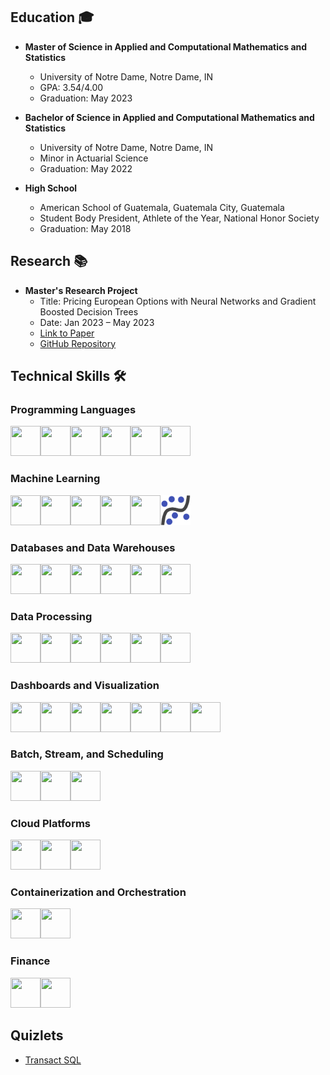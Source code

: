## Education 🎓

- **Master of Science in Applied and Computational Mathematics and Statistics**
  - University of Notre Dame, Notre Dame, IN
  - GPA: 3.54/4.00
  - Graduation: May 2023

- **Bachelor of Science in Applied and Computational Mathematics and Statistics**
  - University of Notre Dame, Notre Dame, IN
  - Minor in Actuarial Science
  - Graduation: May 2022

- **High School**
  - American School of Guatemala, Guatemala City, Guatemala
  - Student Body President, Athlete of the Year, National Honor Society
  - Graduation: May 2018

## Research 📚

- **Master's Research Project**
  - Title: Pricing European Options with Neural Networks and Gradient Boosted Decision Trees
  - Date: Jan 2023 – May 2023
  - [Link to Paper](https://arxiv.org/abs/2307.00476)
  - [GitHub Repository](https://github.com/juan-esteban-berger/Options_Pricing_AutoML_TensorFlow_XGBoost)

## Technical Skills 🛠️

### Programming Languages
<img src="https://img.icons8.com/color/48/000000/python.png" width="48" height="48"><img src="https://www.r-project.org/logo/Rlogo.svg" width="48" height="48"><img src="https://img.icons8.com/color/48/000000/c-plus-plus-logo.png" width="48" height="48"><img src="https://img.icons8.com/color/48/000000/sql.png" width="48" height="48"><img src="https://img.icons8.com/color/48/000000/java-coffee-cup-logo.png" width="48" height="48"><img src="https://upload.wikimedia.org/wikipedia/commons/thumb/4/4b/Bash_Logo_Colored.svg/2048px-Bash_Logo_Colored.svg.png" width="48" height="48">

### Machine Learning
<img src="https://img.icons8.com/color/48/000000/tensorflow.png" width="48" height="48"><img src="https://commons.wikimedia.org/wiki/File:Keras_logo.svg" width="48" height="48"><img src="https://upload.wikimedia.org/wikipedia/commons/9/96/Pytorch_logo.png" width="48" height="48"><img src="https://upload.wikimedia.org/wikipedia/commons/6/69/XGBoost_logo.png" width="48" height="48"><img src="https://upload.wikimedia.org/wikipedia/commons/0/05/Scikit_learn_logo_small.svg" width="48" height="48"><img src="https://github.com/statsmodels/statsmodels/blob/main/docs/source/images/statsmodels-logo-v2-no-text.svg" width="48" height="48">

### Databases and Data Warehouses
<img src="https://img.icons8.com/color/48/000000/mongodb.png" width="48" height="48"><img src="https://img.icons8.com/color/48/000000/microsoft-sql-server.png" width="48" height="48"><img src="https://img.icons8.com/color/48/000000/mysql-logo.png" width="48" height="48"><img src="https://img.icons8.com/color/48/000000/google-bigquery.png" width="48" height="48"><img src="https://img.icons8.com/color/48/000000/amazon-redshift.png" width="48" height="48"><img src="https://img.icons8.com/office/48/000000/azure-synapse-analytics.png" width="48" height="48">

### Data Processing
<img src="https://img.icons8.com/color/48/000000/pandas.png" width="48" height="48"><img src="https://img.icons8.com/color/48/000000/numpy.png" width="48" height="48"><img src="https://img.icons8.com/color/48/000000/apache-spark.png" width="48" height="48"><img src="https://img.icons8.com/dusk/48/000000/dask.png" width="48" height="48"><img src="https://img.icons8.com/color/48/000000/hadoop.png" width="48" height="48"><img src="https://img.icons8.com/color/48/000000/alteryx.png" width="48" height="48">

### Dashboards and Visualization
<img src="https://img.icons8.com/color/48/000000/power-bi.png" width="48" height="48"><img src="https://img.icons8.com/color/48/000000/tableau-software.png" width="48" height="48"><img src="https://img.icons8.com/dusk/48/000000/looker.png" width="48" height="48"><img src="https://img.icons8.com/color/48/000000/matplotlib.png" width="48" height="48"><img src="https://img.icons8.com/color/48/000000/seaborn.png" width="48" height="48"><img src="https://img.icons8.com/office/48/000000/plotly.png" width="48" height="48"><img src="https://img.icons8.com/color/48/000000/dash.png" width="48" height="48">

### Batch, Stream, and Scheduling
<img src="https://img.icons8.com/ultraviolet/48/000000/beam.png" width="48" height="48"><img src="https://img.icons8.com/color/48/000000/kafka.png" width="48" height="48"><img src="https://img.icons8.com/color/48/000000/airflow.png" width="48" height="48">

### Cloud Platforms
<img src="https://img.icons8.com/color/48/000000/amazon-web-services.png" width="48" height="48"><img src="https://img.icons8.com/color/48/000000/microsoft-azure.png" width="48" height="48"><img src="https://img.icons8.com/color/48/000000/google-cloud-platform.png" width="48" height="48">

### Containerization and Orchestration
<img src="https://img.icons8.com/color/48/000000/docker.png" width="48" height="48"><img src="https://img.icons8.com/color/48/000000/kubernetes.png" width="48" height="48">

### Finance
<img src="https://img.icons8.com/ultraviolet/48/000000/bloomberg.png" width="48" height="48"><img src="https://img.icons8.com/color/48/000000/microsoft-excel.png" width="48" height="48">

## Quizlets
  - [Transact SQL](https://quizlet.com/es/816564177/transact-sql-flash-cards/?funnelUUID=e32313e3-3a2f-45dc-9ce4-80af131d2f0b)
